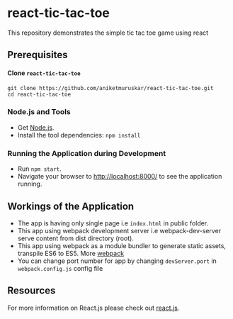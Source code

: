 # react-tic-tac-toe

This repository demonstrates the simple tic tac toe game using react


## Prerequisites

#### Clone `react-tic-tac-toe`

```
git clone https://github.com/aniketmuruskar/react-tic-tac-toe.git
cd react-tic-tac-toe
```

### Node.js and Tools

* Get [Node.js][node-download].
* Install the tool dependencies: `npm install`


### Running the Application during Development

* Run `npm start`.
* Navigate your browser to [http://localhost:8000/](http://localhost:8000/) to see the application running.


## Workings of the Application

* The app is having only single page  i.e `index.html` in public folder.
* This app using webpack development server i.e webpack-dev-server serve content from dist directory (root).
* This app using webpack as a module bundler to generate static assets, transpile ES6 to ES5. More [webpack][webpack]
* You can change port number for app by changing `devServer.port` in `webpack.config.js` config file


## Resources

For more information on React.js please check out [react.js][reactjs].

[git-home]: https://git-scm.com
[git-setup]: https://help.github.com/articles/set-up-git/
[node-download]: https://nodejs.org/en/download/package-manager/
[reactjs]: https://facebook.github.io/react/
[webpack]: https://webpack.js.org/